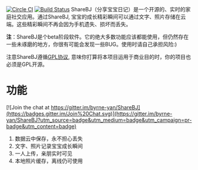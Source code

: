 [![Circle CI](https://circleci.com/gh/byrne-yan/ShareBJ/tree/master.svg?style=shield&circle-token=bd1af33cae573bc642c2ef22388c1b341f650d9d)](https://circleci.com/gh/byrne-yan/ShareBJ/tree/master) [![Build Status](https://travis-ci.org/byrne-yan/ShareBJ.svg?branch=master)](https://travis-ci.org/byrne-yan/ShareBJ)
ShareBJ（分享宝宝日记）是一个开源的、实时的家庭社交应用。通过ShareBJ, 宝宝的成长精彩瞬间可以通过文字、照片存储在云端。这些精彩瞬间不再会因为手机遗失、损坏而丢失。

**注**：ShareBJ是个beta阶段软件。它的绝大多数功能应该都能使用，但仍然存在一些未琢磨的地方，你很有可能会发现一些BUG。使用时请自己承担风险:)

注意ShareBJ遵循[GPL协议](https://www.gnu.org/licenses/gpl-2.0.html), 意味你打算将本项目运用于商业目的时，你的项目也必须是GPL开源。

# 功能

[![Join the chat at https://gitter.im/byrne-yan/ShareBJ](https://badges.gitter.im/Join%20Chat.svg)](https://gitter.im/byrne-yan/ShareBJ?utm_source=badge&utm_medium=badge&utm_campaign=pr-badge&utm_content=badge)
1. 数据云中保存，永不担心丢失
1. 文字、照片记录宝宝成长瞬间
1. 一人上传，亲朋实时可见
1. 本地照片缓存，离线仍可使用


